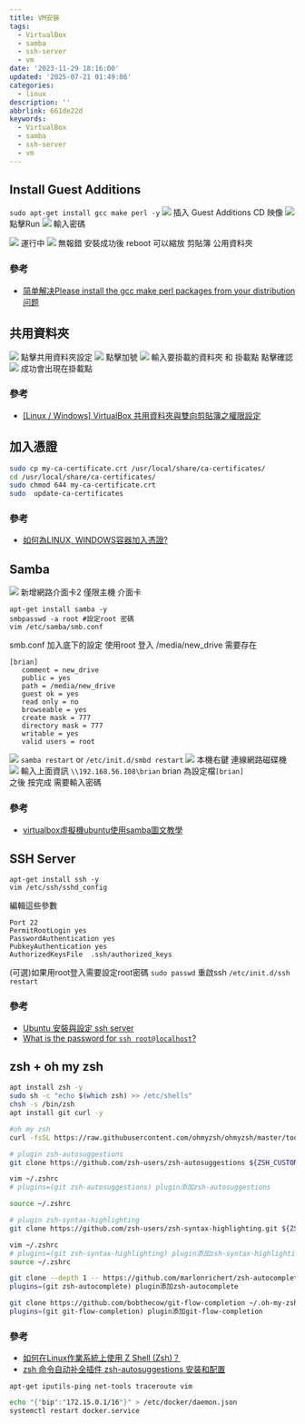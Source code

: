 ```yaml
---
title: VM安裝
tags:
  - VirtualBox
  - samba
  - ssh-server
  - vm
date: '2023-11-29 18:16:00'
updated: '2025-07-21 01:49:06'
categories:
  - linux
description: ''
abbrlink: 661de22d
keywords:
  - VirtualBox
  - samba
  - ssh-server
  - vm
---
```

## Install Guest Additions 
`sudo apt-get install gcc make perl -y`
![](/images/20231129152725.png)
插入 Guest Additions CD 映像
![](/images/20231129152840.png)
點擊Run
![](/images/20231129152907.png)
輸入密碼
 <!-- more -->
 ![](/images/20231129152934.png)
運行中
![](/images/20231129153043.png)
無報錯 安裝成功後 reboot 可以縮放 剪貼簿 公用資料夾
### 參考
- [简单解决Please install the gcc make perl packages from your distribution问题](https://blog.csdn.net/bell_love/article/details/105401852)

## 共用資料夾
![](/images/20231129154247.png)
點擊共用資料夾設定
![](/images/20231129154432.png)
點擊加號
![](/images/20231129154530.png)
輸入要掛載的資料夾 和 掛載點 點擊確認
![](/images/20231129154609.png)
成功會出現在掛載點
### 參考
- [[Linux / Windows] VirtualBox 共用資料夾與雙向剪貼簿之權限設定](https://www.jinnsblog.com/2021/05/virtualbox-shared-folder-permission-setting.html)

## 加入憑證

```bash
sudo cp my-ca-certificate.crt /usr/local/share/ca-certificates/
cd /usr/local/share/ca-certificates/
sudo chmod 644 my-ca-certificate.crt
sudo  update-ca-certificates
```
### 參考
- [如何為LINUX, WINDOWS容器加入憑證?](https://blog.kkbruce.net/2020/01/linux-windows-container-add-cert.html)

## Samba 
![](/images/20231129163310.png)
新增網路介面卡2 僅限主機 介面卡
```
apt-get install samba -y
smbpasswd -a root #設定root 密碼
vim /etc/samba/smb.conf 
```
smb.conf 加入底下的設定 使用root 登入 /media/new_drive 需要存在
```
[brian]
   comment = new_drive
   public = yes
   path = /media/new_drive
   guest ok = yes
   read only = no
   browseable = yes
   create mask = 777
   directory mask = 777
   writable = yes
   valid users = root
```
![](/images/20231129160349.png)
`samba restart` or `/etc/init.d/smbd restart`
![](/images/20231129160659.png)
本機右鍵 連線網路磁碟機
![](/images/20231129160740.png)
輸入上面資訊 `\\192.168.56.108\brian` brian 為設定檔`[brian]`  
之後 按完成 需要輸入密碼 

 ### 參考
- [virtualbox虛擬機ubuntu使用samba圖文教學](https://hollyqood.wordpress.com/2016/12/08/virtualbox%e8%99%9b%e6%93%ac%e6%a9%9fubuntu%e4%bd%bf%e7%94%a8samba%e5%9c%96%e6%96%87%e6%95%99%e5%ad%b8/)

## SSH Server
```
apt-get install ssh -y
vim /etc/ssh/sshd_config
```
編輯這些參數
```
Port 22
PermitRootLogin yes
PasswordAuthentication yes
PubkeyAuthentication yes
AuthorizedKeysFile	.ssh/authorized_keys
```
(可選)如果用root登入需要設定root密碼
`sudo passwd`
重啟ssh
`/etc/init.d/ssh restart`
### 參考
- [Ubuntu 安裝與設定 ssh server](https://www.ewdna.com/2012/06/ubuntu-ssh-server.html)
- [What is the password for ``ssh root@localhost``?](https://askubuntu.com/questions/171521/what-is-the-password-for-ssh-rootlocalhost)

## zsh + oh my zsh
``` bash
apt install zsh -y
sudo sh -c "echo $(which zsh) >> /etc/shells"
chsh -s /bin/zsh
apt install git curl -y

#oh my zsh
curl -fsSL https://raw.githubusercontent.com/ohmyzsh/ohmyzsh/master/tools/install.sh | sh -s

# plugin zsh-autosuggestions
git clone https://github.com/zsh-users/zsh-autosuggestions ${ZSH_CUSTOM:-~/.oh-my-zsh/custom}/plugins/zsh-autosuggestions

vim ~/.zshrc
# plugins=(git zsh-autosuggestions) plugin添加zsh-autosuggestions

source ~/.zshrc

# plugin zsh-syntax-highlighting
git clone https://github.com/zsh-users/zsh-syntax-highlighting.git ${ZSH_CUSTOM:-~/.oh-my-zsh/custom}/plugins/zsh-syntax-highlighting

vim ~/.zshrc
# plugins=(git zsh-syntax-highlighting) plugin添加zsh-syntax-highlighting
source ~/.zshrc

git clone --depth 1 -- https://github.com/marlonrichert/zsh-autocomplete.git ${ZSH_CUSTOM:-~/.oh-my-zsh/custom}/plugins/zsh-autocomplete
plugins=(git zsh-autocomplete) plugin添加zsh-autocomplete

git clone https://github.com/bobthecow/git-flow-completion ~/.oh-my-zsh/custom/plugins/
plugins=(git git-flow-completion) plugin添加git-flow-completion
```
### 參考
- [如何在Linux作業系統上使用 Z Shell (Zsh)？](https://magiclen.org/zsh/)
- [zsh 命令自动补全插件 zsh-autosuggestions 安装和配置](https://www.jianshu.com/p/43c1b6e40c69)


`apt-get iputils-ping net-tools traceroute vim` 

``` bash
echo "{"bip":"172.15.0.1/16"}" > /etc/docker/daemon.json
systemctl restart docker.service
```